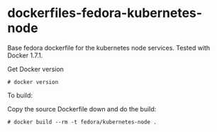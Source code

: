dockerfiles-fedora-kubernetes-node
==================================

Base fedora dockerfile for the kubernetes node services.
Tested with Docker 1.7.1.

Get Docker version
```
# docker version
```

To build:

Copy the source Dockerfile down and do the build:
```
# docker build --rm -t fedora/kubernetes-node .
```
